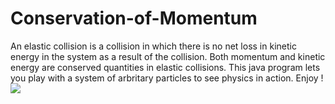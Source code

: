 # Conservation-of-Momentum
 An elastic collision is a collision in which there is no net loss in kinetic energy in the system as a result of the collision. Both momentum and kinetic energy are conserved quantities in elastic collisions. This java program lets you play with a system of arbritary particles to see physics in action. Enjoy !
![](https://github.com/LuisRobaina/Conservation-of-Momentum/blob/master/SampleSystem.png)
